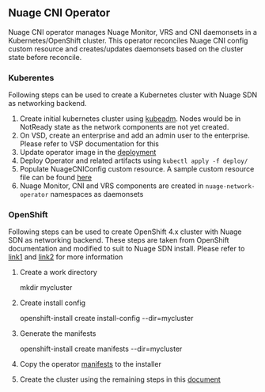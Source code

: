 ## Nuage CNI Operator

Nuage CNI operator manages Nuage Monitor, VRS and CNI daemonsets in a Kubernetes/OpenShift cluster. This operator reconciles Nuage CNI config custom resource and creates/updates daemonsets based on the cluster state before reconcile.

### Kuberentes

Following steps can be used to create a Kubernetes cluster with Nuage SDN as networking backend.

1. Create initial kubernetes cluster using [kubeadm](https://kubernetes.io/docs/setup/production-environment/tools/kubeadm/create-cluster-kubeadm/). Nodes would be in NotReady state as the network components are not yet created.
2. On VSD, create an enterprise and add an admin user to the enterprise. Please refer to VSP documentation for this
3. Update operator image in the [deployment](./deploy/005-operator.yaml)
4. Deploy Operator and related artifacts using `kubectl apply -f deploy/`
5. Populate NuageCNIConfig custom resource. A sample custom resource file can be found [here](./deploy/crds/operator_v1alpha1_nuagecniconfig_cr.yaml)
6. Nuage Monitor, CNI and VRS components are created in `nuage-network-operator` namespaces as daemonsets

### OpenShift

Following steps can be used to create OpenShift 4.x cluster with Nuage SDN as networking backend. These steps are taken from OpenShift documentation and modified to suit to Nuage SDN install. Please refer to [link1](https://docs.openshift.com/container-platform/4.1/installing/installing_bare_metal/installing-bare-metal.html) and [link2](https://redhat-connect.gitbook.io/certified-operator-guide/appendix/using-third-party-network-operators-with-openshift) for more information

1. Create a work directory

    mkdir mycluster

2. Create install config

    openshift-install create install-config --dir=mycluster

3. Generate the manifests

    openshift-install create manifests --dir=mycluster

4. Copy the operator [manifests](./deploy) to the installer

5. Create the cluster using the remaining steps in this [document](https://docs.openshift.com/container-platform/4.1/installing/installing_bare_metal/installing-bare-metal.html)
